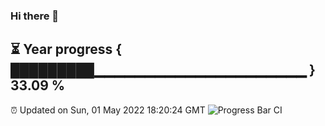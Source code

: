 ### Hi there 👋
⏳ Year progress { █████████▁▁▁▁▁▁▁▁▁▁▁▁▁▁▁▁▁▁▁▁▁ } 33.09 %
---
⏰ Updated on Sun, 01 May 2022 18:20:24 GMT
![Progress Bar CI](https://github.com/liununu/liununu/workflows/Progress%20Bar%20CI/badge.svg)
